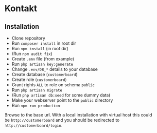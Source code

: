 # Kontakt

## Installation

- Clone repository
- Run `composer install` in root dir
- Run `npm install` (in root dir)
- (Run `npm audit fix`)
- Create `.env` file (from example)
- Run `php artisan key:generate`
- Change `.env/DB_*` details to your database
- Create database (`customerboard`)
- Create role (`customerboard`)
- Grant rights `ALL` to role on schema `public`
- Run `php artisan migrate`
- (Run `php artisan db:seed` for some dummy data)
- Make your webserver point to the `public` directory
- Run `npm run production`

Browse to the base url. 
With a local installation with virtual host this could be 
`http://customerboard` and you should be redirected to `http://customerboard/login`.
